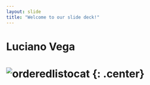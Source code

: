 ```yaml
---
layout: slide
title: "Welcome to our slide deck!"
---
```


<h1>Luciano Vega<h1>

![orderedlistocat](https://octodex.github.com/images/orderedlistocat.png)
{: .center}
